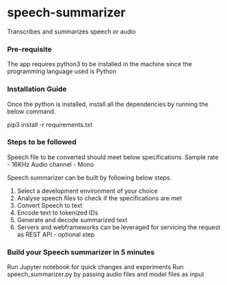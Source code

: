 # speech-summarizer
Transcribes and summarizes speech or audio

### Pre-requisite
The app requires python3 to be installed in the machine since the programming language used is Python

### Installation Guide
Once the python is installed, install all the dependencies by running the below command.

  pip3 install -r requirements.txt

### Steps to be followed

Speech file to be converted should meet below specifications.
  Sample rate - 16KHz
  Audio channel - Mono

Speech summarizer can be built by following below steps.

1. Select a development environment of your choice
2. Analyse speech files to check if the specifications are met
3. Convert Speech to text
4. Encode text to tokenized IDs
5. Generate and decode summarized text
6. Servers and webframeworks can be leveraged for servicing the request as REST API - optional step

### Build your Speech summarizer in 5 minutes
Run Jupyter notebook for quick changes and experiments
Run speech_summarizer.py by passing audio files and model files as input
